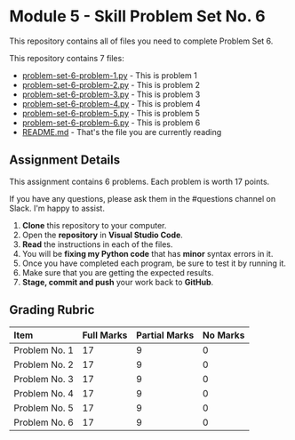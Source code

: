 # Module 5 - Skill Problem Set No. 6

This repository contains all of files you need to complete Problem Set 6.

This repository contains 7 files:

- [problem-set-6-problem-1.py](problem-set-6-problem-1.py) - This is problem 1
- [problem-set-6-problem-2.py](problem-set-6-problem-2.py) - This is problem 2
- [problem-set-6-problem-3.py](problem-set-6-problem-3.py) - This is problem 3
- [problem-set-6-problem-4.py](problem-set-6-problem-4.py) - This is problem 4
- [problem-set-6-problem-5.py](problem-set-6-problem-5.py) - This is problem 5
- [problem-set-6-problem-6.py](problem-set-6-problem-6.py) - This is problem 6
- [README.md](README.md) - That's the file you are currently reading

## Assignment Details

This assignment contains 6 problems. Each problem is worth 17 points.

If you have any questions, please ask them in the #questions channel on Slack. I'm happy to assist.

1. **Clone** this repository to your computer.
2. Open the **repository** in **Visual Studio Code**.
3. **Read** the instructions in each of the files.
4. You will be **fixing my Python code** that has **minor** syntax errors in it.
5. Once you have completed each program, be sure to test it by running it.
6. Make sure that you are getting the expected results.
7. **Stage, commit and push** your work back to **GitHub**.

## Grading Rubric

| Item          | Full Marks | Partial Marks | No Marks |
| :------------ | :--------- | :------------ | :------- |
| Problem No. 1 | 17         | 9             | 0        |
| Problem No. 2 | 17         | 9             | 0        |
| Problem No. 3 | 17         | 9             | 0        |
| Problem No. 4 | 17         | 9             | 0        |
| Problem No. 5 | 17         | 9             | 0        |
| Problem No. 6 | 17         | 9             | 0        |
